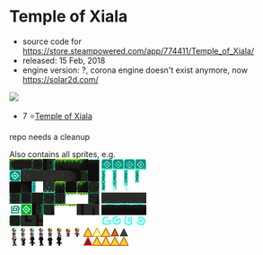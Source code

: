 # Temple of Xiala
- source code for https://store.steampowered.com/app/774411/Temple_of_Xiala/
- released: 15 Feb, 2018
- engine version: ?, corona engine doesn't exist anymore, now https://solar2d.com/

<img src="https://user-images.githubusercontent.com/3758308/228285884-4d2e6bad-ae3b-4d85-80ca-54a6eacc07cb.gif" width="600"></img>
- 7 ⭐[Temple of Xiala](https://store.steampowered.com/app/774411/Temple_of_Xiala/)

repo needs a cleanup

Also contains all sprites, e.g.  
![](https://raw.githubusercontent.com/hannesdelbeke/temple-of-xiala/main/textures/tileSheet.png)
![](https://raw.githubusercontent.com/hannesdelbeke/temple-of-xiala/main/textures/spritesheet.png)  
![](https://raw.githubusercontent.com/hannesdelbeke/temple-of-xiala/main/textures/dude.png)
![](https://raw.githubusercontent.com/hannesdelbeke/temple-of-xiala/main/textures/gem.png)  

